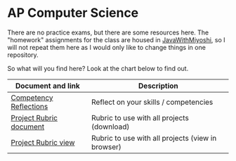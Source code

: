 # AP Computer Science

There are no practice exams, but there are some resources here.  The "homework" assignments for the class are housed in [JavaWithMiyoshi](https://github.com/MichaelTMiyoshi/JavaWithMiyoshi), so I will not repeat them here as I would only like to change things in one repository.

So what will you find here?  Look at the chart below to find out.

Document and link | Description
----------------- | -----------
[Competency Reflections](https://github.com/MichaelTMiyoshi/LearningWithMiyoshi/blob/main/AP_ComputerScience/Documents/CompetenciesReflection-APComputerScience.docx) | Reflect on your skills / competencies
[Project Rubric document](https://github.com/MichaelTMiyoshi/LearningWithMiyoshi/blob/main/_CommonDocuments/Rubric-AdvancedDesignDoc.docx) | Rubric to use with all projects (download)
[Project Rubric view](https://github.com/MichaelTMiyoshi/LearningWithMiyoshi/blob/main/_CommonDocuments/Rubric-AdvancedDesignDoc.md) | Rubric to use with all projects (view in browser)
